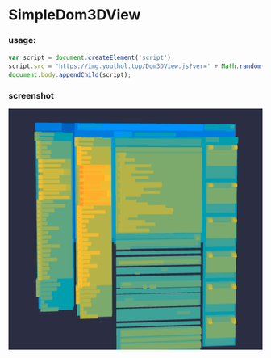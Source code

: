 # SimpleDom3DView

### usage:

```js
var script = document.createElement('script')
script.src = 'https://img.youthol.top/Dom3DView.js?ver=' + Math.random();
document.body.appendChild(script);
```

### screenshot

![](./screenshot.png)